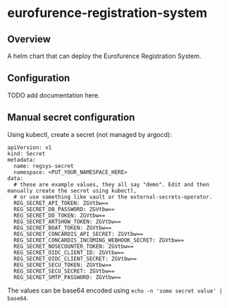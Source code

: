 # eurofurence-registration-system

## Overview

A helm chart that can deploy the Eurofurence Registration System.

## Configuration

TODO add documentation here.

## Manual secret configuration

Using kubectl, create a secret (not managed by argocd):

```
apiVersion: v1
kind: Secret
metadata:
  name: regsys-secret
  namespace: <PUT_YOUR_NAMESPACE_HERE>
data:
  # these are example values, they all say "demo". Edit and then manually create the secret using kubectl,
  # or use something like vault or the external-secrets-operator.
  REG_SECRET_API_TOKEN: ZGVtbw==
  REG_SECRET_DB_PASSWORD: ZGVtbw==
  REG_SECRET_DD_TOKEN: ZGVtbw==
  REG_SECRET_ARTSHOW_TOKEN: ZGVtbw==
  REG_SECRET_BOAT_TOKEN: ZGVtbw==
  REG_SECRET_CONCARDIS_API_SECRET: ZGVtbw==
  REG_SECRET_CONCARDIS_INCOMING_WEBHOOK_SECRET: ZGVtbw==
  REG_SECRET_NOSECOUNTER_TOKEN: ZGVtbw==
  REG_SECRET_OIDC_CLIENT_ID: ZGVtbw==
  REG_SECRET_OIDC_CLIENT_SECRET: ZGVtbw==
  REG_SECRET_SECU_TOKEN: ZGVtbw==
  REG_SECRET_SECU_SECRET: ZGVtbw==
  REG_SECRET_SMTP_PASSWORD: ZGVtbw==
```

The values can be base64 encoded using `echo -n 'some secret value' | base64`.
